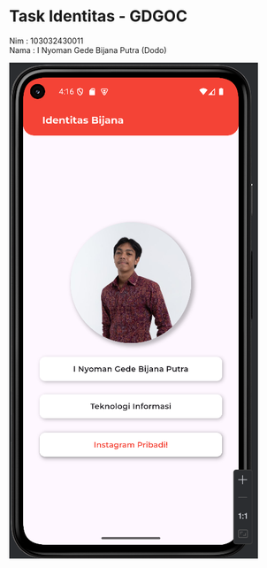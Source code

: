 # Task Identitas - GDGOC 

Nim   : 103032430011 <br>
Nama  : I Nyoman Gede Bijana Putra (Dodo)

![alt text](https://github.com/Mizuryuuu/GDGOC/blob/study_group5/ViewTugas/viewAplikasi.png)
